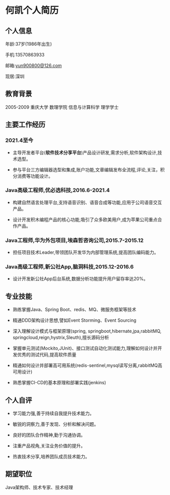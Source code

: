# 何凯个人简历

## 个人信息

年龄:37岁(1986年出生)  

手机:13570863933

邮箱:<yun900800@126.com>

现居:深圳

## 教育背景

2005-2009 重庆大学 数理学院 信息与计算科学 理学学士

## 主要工作经历

### 2021.4至今

- 主导开发者平台(**软件技术分享平台**)产品设计研发,需求分析,软件架构设计,技术选型。

- 参与平台三方编辑器选型和集成,账户功能,文章编辑发布全流程,评论,关注，积分消费等功能设计。

### Java高级工程师,优必选科技,2016.6-2021.4

- 构建自然语言处理平台,支持语音识别、语音合成等功能,应用于公司语音交互产品。

- 设计开发积木编程产品的核心功能,吸引了众多欧美用户,成为苹果公司重点合作产品。 

### Java工程师,华为外包项目,埃森哲咨询公司,2015.7-2015.12

- 担任项目技术Leader,带领团队开发华为内部管理系统,提高团队编码能力。

### Java高级工程师,新公社App,脑洞科技,2015.12-2016.6

- 设计开发新公社App后台系统,数据分析功能提升用户留存率达20%。

## 专业技能

- 熟练掌握Java、Spring Boot、redis、MQ、微服务框架等技术

- 精通DDD架构设计思想,譬如Event Storming、Event Sourcing

- 深入理解设计模式与框架原理(spring, springboot,hibernate,jpa,rabbitMQ, springcloud,reign,hystrix,Sleuth),擅长源码分析

- 掌握单元测试(Mockito,JUnit)、接口测试自动化测试能力,理解如何设计并开发优秀的测试代码,提高软件质量

- 精通如何设计并部署高可用系统(redis-sentinel,mysql读写分离,rabbitMQ高可用设计)

- 熟悉掌握CI-CD的基本原理和部署实践(jenkins)

## 个人自评

- 学习能力强,善于持续自我提升技术能力。

- 敏锐的洞察力,善于发现、分析和解决问题。

- 良好的团队合作精神,勤于沟通协调。

- 注重产品视角,关注业务价值的提升。

- 热衷技术分享,培养团队成员技术能力。

## 期望职位

Java架构师、技术专家、技术经理

